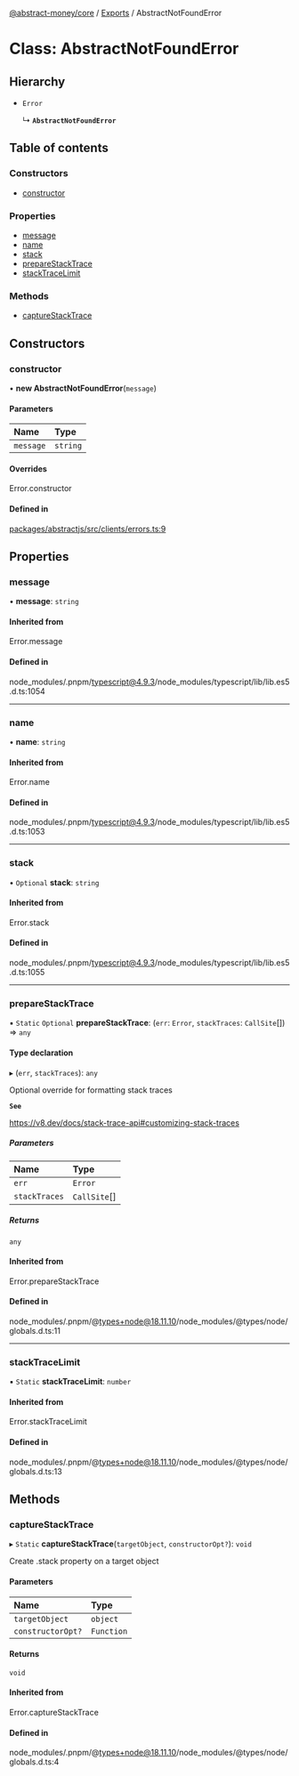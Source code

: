 [@abstract-money/core](../README.md) / [Exports](../modules.md) / AbstractNotFoundError

# Class: AbstractNotFoundError

## Hierarchy

- `Error`

  ↳ **`AbstractNotFoundError`**

## Table of contents

### Constructors

- [constructor](AbstractNotFoundError.md#constructor)

### Properties

- [message](AbstractNotFoundError.md#message)
- [name](AbstractNotFoundError.md#name)
- [stack](AbstractNotFoundError.md#stack)
- [prepareStackTrace](AbstractNotFoundError.md#preparestacktrace)
- [stackTraceLimit](AbstractNotFoundError.md#stacktracelimit)

### Methods

- [captureStackTrace](AbstractNotFoundError.md#capturestacktrace)

## Constructors

### constructor

• **new AbstractNotFoundError**(`message`)

#### Parameters

| Name | Type |
| :------ | :------ |
| `message` | `string` |

#### Overrides

Error.constructor

#### Defined in

[packages/abstractjs/src/clients/errors.ts:9](https://github.com/AbstractSDK/frontend/blob/07410073/packages/abstractjs/src/clients/errors.ts#L9)

## Properties

### message

• **message**: `string`

#### Inherited from

Error.message

#### Defined in

node_modules/.pnpm/typescript@4.9.3/node_modules/typescript/lib/lib.es5.d.ts:1054

___

### name

• **name**: `string`

#### Inherited from

Error.name

#### Defined in

node_modules/.pnpm/typescript@4.9.3/node_modules/typescript/lib/lib.es5.d.ts:1053

___

### stack

• `Optional` **stack**: `string`

#### Inherited from

Error.stack

#### Defined in

node_modules/.pnpm/typescript@4.9.3/node_modules/typescript/lib/lib.es5.d.ts:1055

___

### prepareStackTrace

▪ `Static` `Optional` **prepareStackTrace**: (`err`: `Error`, `stackTraces`: `CallSite`[]) => `any`

#### Type declaration

▸ (`err`, `stackTraces`): `any`

Optional override for formatting stack traces

**`See`**

https://v8.dev/docs/stack-trace-api#customizing-stack-traces

##### Parameters

| Name | Type |
| :------ | :------ |
| `err` | `Error` |
| `stackTraces` | `CallSite`[] |

##### Returns

`any`

#### Inherited from

Error.prepareStackTrace

#### Defined in

node_modules/.pnpm/@types+node@18.11.10/node_modules/@types/node/globals.d.ts:11

___

### stackTraceLimit

▪ `Static` **stackTraceLimit**: `number`

#### Inherited from

Error.stackTraceLimit

#### Defined in

node_modules/.pnpm/@types+node@18.11.10/node_modules/@types/node/globals.d.ts:13

## Methods

### captureStackTrace

▸ `Static` **captureStackTrace**(`targetObject`, `constructorOpt?`): `void`

Create .stack property on a target object

#### Parameters

| Name | Type |
| :------ | :------ |
| `targetObject` | `object` |
| `constructorOpt?` | `Function` |

#### Returns

`void`

#### Inherited from

Error.captureStackTrace

#### Defined in

node_modules/.pnpm/@types+node@18.11.10/node_modules/@types/node/globals.d.ts:4
